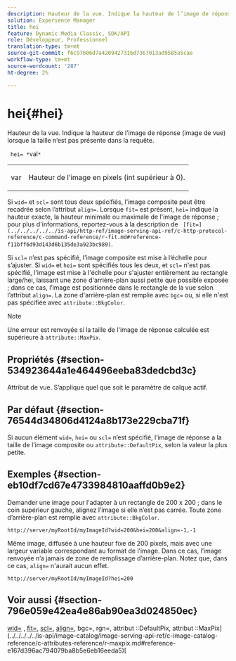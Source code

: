 ```yaml
---
description: Hauteur de la vue. Indique la hauteur de l’image de réponse (image de vue) lorsque la taille n’est pas présente dans la requête.
solution: Experience Manager
title: hei
feature: Dynamic Media Classic, SDK/API
role: Développeur, Professionnel
translation-type: tm+mt
source-git-commit: f6c97606d7a4209427316d7367013ad9585a5cae
workflow-type: tm+mt
source-wordcount: '287'
ht-degree: 2%

---
```



# hei{#hei}

Hauteur de la vue. Indique la hauteur de l’image de réponse (image de vue) lorsque la taille n’est pas présente dans la requête.

` hei= *`val`*`

<table id="simpletable_1A36827B6E6647888A4E6E868975D716"> 
 <tr class="strow"> 
  <td class="stentry"> <p> <span class="codeph"> <span class="varname"> var  </span> </span> </p> </td> 
  <td class="stentry"> <p>Hauteur de l’image en pixels (int supérieur à 0). </p> </td> 
 </tr> 
</table>

Si `wid=` et `scl=` sont tous deux spécifiés, l’image composite peut être recadrée selon l’attribut `align=`. Lorsque `fit=` est présent, `hei=` indique la hauteur exacte, la hauteur minimale ou maximale de l&#39;image de réponse ; pour plus d&#39;informations, reportez-vous à la description de ` [fit=](../../../../../is-api/http-ref/image-serving-api-ref/c-http-protocol-reference/c-command-reference/r-fit.md#reference-f11bff6d93d143d6b135de3a923bc989)`.

Si `scl=` n’est pas spécifié, l’image composite est mise à l’échelle pour s’ajuster. Si `wid=` et `hei=` sont spécifiés tous les deux, et `scl=` n&#39;est pas spécifié, l&#39;image est mise à l&#39;échelle pour s&#39;ajuster entièrement au rectangle large/hei, laissant une zone d&#39;arrière-plan aussi petite que possible exposée ; dans ce cas, l’image est positionnée dans le rectangle de la vue selon l’attribut `align=`. La zone d&#39;arrière-plan est remplie avec `bgc=` ou, si elle n&#39;est pas spécifiée avec `attribute::BkgColor`.

>[!NOTE]
>
>Une erreur est renvoyée si la taille de l&#39;image de réponse calculée est supérieure à `attribute::MaxPix`.

## Propriétés {#section-534923644a1e464496eeba83dedcbd3c}

Attribut de vue. S’applique quel que soit le paramètre de calque actif.

## Par défaut {#section-76544d34806d4124a8b173e229cba71f}

Si aucun élément `wid=`, `hei=` ou `scl=` n’est spécifié, l’image de réponse a la taille de l’image composite ou `attribute::DefaultPix`, selon la valeur la plus petite.

## Exemples {#section-eb10df7cd67e4733984810aaffd0b9e2}

Demander une image pour l&#39;adapter à un rectangle de 200 x 200 ; dans le coin supérieur gauche, alignez l’image si elle n’est pas carrée. Toute zone d’arrière-plan est remplie avec `attribute::BkgColor`.

`http://server/myRootId/myImageId?wid=200&hei=200&align=-1,-1`

Même image, diffusée à une hauteur fixe de 200 pixels, mais avec une largeur variable correspondant au format de l’image. Dans ce cas, l’image renvoyée n’a jamais de zone de remplissage d’arrière-plan. Notez que, dans ce cas, `align=` n&#39;aurait aucun effet.

`http://server/myRootId/myImageId?hei=200`

## Voir aussi {#section-796e059e42ea4e86ab90ea3d024850ec}

[wid=](../../../../../is-api/http-ref/image-serving-api-ref/c-http-protocol-reference/c-command-reference/r-is-http-wid.md#reference-bfeadcb67bf4485f851eb21345527e47) ,  [fit=](../../../../../is-api/http-ref/image-serving-api-ref/c-http-protocol-reference/c-command-reference/r-fit.md#reference-f11bff6d93d143d6b135de3a923bc989),  [scl=](../../../../../is-api/http-ref/image-serving-api-ref/c-http-protocol-reference/c-command-reference/r-scl.md#reference-b2a74e493d0d407e98fe350551ba3fcc),  [align=](../../../../../is-api/http-ref/image-serving-api-ref/c-http-protocol-reference/c-command-reference/r-align.md#reference-b7d6b87c75124d78884f916dd6544bc7), bgc=, rgn=, attribut ::DefaultPix, attribut ::MaxPix](../../../../../is-api/image-catalog/image-serving-api-ref/c-image-catalog-reference/c-attributes-reference/r-maxpix.md#reference-e167d396ac794079ba8b5e6eb16eeda5)[](../../../../../is-api/http-ref/image-serving-api-ref/c-http-protocol-reference/c-command-reference/r-bgc.md#reference-53376175f617446fbe5c69120f834b88)[](../../../../../is-api/http-ref/image-serving-api-ref/c-http-protocol-reference/c-command-reference/r-rgn.md#reference-daa9b80e0d8c4b1aa67d116b578d592f)[](../../../../../is-api/image-catalog/image-serving-api-ref/c-image-catalog-reference/c-attributes-reference/r-defaultpix.md#reference-996b2c22b30f4fd9b970c84063306df1)[
